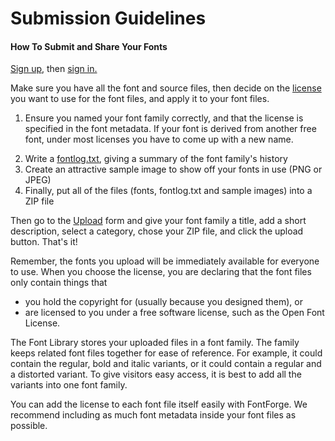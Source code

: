 <h1>Submission Guidelines</h1>

<h4> How To Submit and Share Your Fonts</h4>
<p>
<a title="http://openfontlibrary.org/up" class="external text" href="http://openfontlibrary.org/up">Sign up</a>, then <a title="http://openfontlibrary.org/in?redirect=up" class="external text" href="http://openfontlibrary.org/in?redirect=up">sign in.</a></p>
<p>Make sure you have all the font and source files, then
decide on the <a title="License" href="http://openfontlibrary.org/en/guidebook/font_licensing">license</a> you want to use for the font files, and apply it to your font files.</p>
<ol><li>Ensure you named your font family correctly, and that the license is specified in the font metadata. If your font is derived from another free font, under most licenses you have to come up with a new name.</p>
</li><li> Write a <a  title="Fontlog" href="http://scripts.sil.org/cms/scripts/page.php?item_id=OFL-FAQ_web#43cecb44">fontlog.txt</a>, giving a summary of the font family's history
</li><li> Create an attractive sample image to show off your fonts in use (PNG or JPEG)
</li><li> Finally, put all of the files (fonts, fontlog.txt and sample images) into a ZIP file
</li></ol>
<p>Then go to the <a href="http://openfontlibrary.org/en/create">Upload</a> form and give your font family a title, add a short description, select a category, chose your ZIP file, and click the upload button. That's it!
</p><p>Remember, the fonts you upload will be immediately available for everyone to use. When you choose the license, you are declaring that the font files only contain things that
</p>
<ul><li> you hold the copyright for (usually because you designed them), or
</li><li> are licensed to you under a free software license, such as the Open Font License.
</li></ul>
<p>The Font Library stores your uploaded files in a font family. The family keeps related font files together for ease of reference. For example, it could contain the regular, bold and italic variants, or it could contain a regular and a distorted variant. To give visitors easy access, it is best to add all the variants into one font family.
</p><p>You can add the license to each font file itself easily with FontForge. We recommend including as much font metadata inside your font files as possible.
</p>